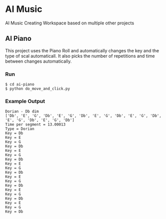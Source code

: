# AI Music 
AI Music Creating Workspace based on multiple other projects

## AI Piano
This project uses the Piano Roll and automatically changes the key and the type of scal automaticall.  It also picks the number of repetitions and time between changes automatically.

### Run
```
$ cd ai-piano
$ python do_move_and_click.py
```

### Example Output
```
Dorian - Db dim
['Db', 'E', 'G', 'Db', 'E', 'G', 'Db', 'E', 'G', 'Db', 'E', 'G', 'Db', 'E', 'G', 'Db', 'E', 'G', 'Db']
Time per segment = 13.00013
Type = Dorian
Key = Db
Key = E
Key = G
Key = Db
Key = E
Key = G
Key = Db
Key = E
Key = G
Key = Db
Key = E
Key = G
Key = Db
Key = E
Key = G
Key = Db
Key = E
Key = G
Key = Db
```
